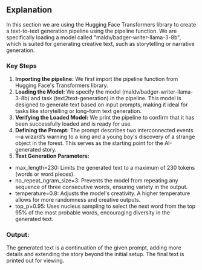 ## **Explanation**
 In this section we are using the Hugging Face Transformers library to create a text-to-text generation pipeline using the pipeline function. We are specifically loading a model called "maldv/badger-writer-llama-3-8b", which is suited for generating creative text, such as storytelling or narrative generation.

### **Key Steps**

1.   **Importing the pipeline:** We first import the pipeline function from Hugging Face's Transformers library.
2.   **Loading the Model:** We specify the model (maldv/badger-writer-llama-3-8b) and task (text2text-generation) in the pipeline. This model is designed to generate text based on input prompts, making it ideal for tasks like storytelling or long-form text generation.
3. **Verifying the Loaded Model:** We print the pipeline to confirm that it has been successfully loaded and is ready for use.
4. **Defining the Prompt:**
The prompt describes two interconnected events—a wizard’s warning to a king and a young boy's discovery of a strange object in the forest. This serves as the starting point for the AI-generated story.
5. **Text Generation Parameters:**
* max_length=230: Limits the generated text to a maximum of 230
tokens (words or word pieces).
* no_repeat_ngram_size=3: Prevents the model from repeating any sequence of three consecutive words, ensuring variety in the output.
* temperature=0.8: Adjusts the model's creativity. A higher temperature allows for more randomness and creative outputs.
* top_p=0.95: Uses nucleus sampling to select the next word from the top 95% of the most probable words, encouraging diversity in the generated text.


### **Output:**
The generated text is a continuation of the given prompt, adding more details and extending the story beyond the initial setup. The final text is printed out for viewing.
